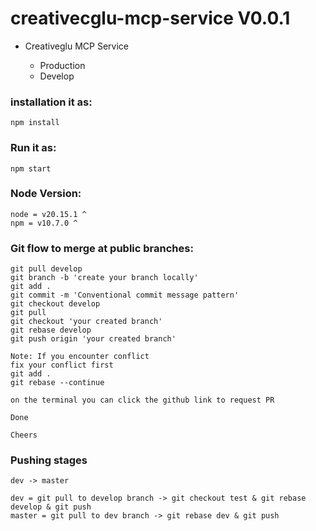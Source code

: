 # creativecglu-mcp-service V0.0.1

- Creativeglu MCP Service

  - Production
  - Develop

### installation it as:

```
npm install
```

### Run it as:

```
npm start
```

### Node Version:

```
node = v20.15.1 ^
npm = v10.7.0 ^
```

### Git flow to merge at public branches:

```
git pull develop
git branch -b 'create your branch locally'
git add .
git commit -m 'Conventional commit message pattern'
git checkout develop
git pull
git checkout 'your created branch'
git rebase develop
git push origin 'your created branch'

Note: If you encounter conflict
fix your conflict first
git add .
git rebase --continue

on the terminal you can click the github link to request PR

Done

Cheers
```

### Pushing stages

```
dev -> master

dev = git pull to develop branch -> git checkout test & git rebase develop & git push
master = git pull to dev branch -> git rebase dev & git push
```